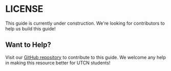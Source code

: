 # LICENSE

This guide is currently under construction. We're looking for contributors to help us build this guide!

## Want to Help?

Visit our [GitHub repository](https://github.com/How-to-faang-UTCN/How-to-faang-Guide) to contribute to this guide. We welcome any help in making this resource better for UTCN students!